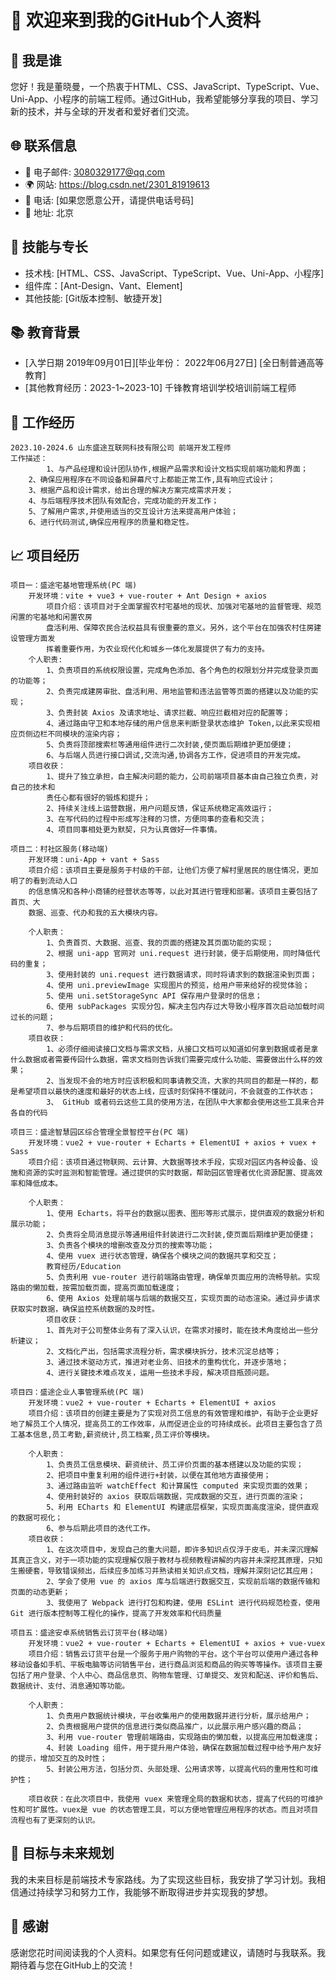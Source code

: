 # 👋 欢迎来到我的GitHub个人资料

## 👤 我是谁

您好！我是董晓曼，一个热衷于HTML、CSS、JavaScript、TypeScript、Vue、Uni-App、小程序的前端工程师。通过GitHub，我希望能够分享我的项目、学习新的技术，并与全球的开发者和爱好者们交流。

## 🌐 联系信息

- 📧 电子邮件: 3080329177@qq.com
- 🌍 网站: https://blog.csdn.net/2301_81919613
- 📱 电话: [如果您愿意公开，请提供电话号码]
- 📍 地址: 北京

## 🔧 技能与专长
- 技术栈: [HTML、CSS、JavaScript、TypeScript、Vue、Uni-App、小程序]
- 组件库：[Ant-Design、Vant、Element]
- 其他技能: [Git版本控制、敏捷开发]

## 📚 教育背景

- [入学日期 2019年09月01日][毕业年份： 2022年06月27日] [全日制普通高等教育]
- [其他教育经历：2023-1~2023-10] 千锋教育培训学校培训前端工程师

## 💼 工作经历
	2023.10-2024.6 山东盛途互联网科技有限公司 前端开发工程师
	工作描述：
	        1、与产品经理和设计团队协作,根据产品需求和设计文档实现前端功能和界面；
		2、确保应用程序在不同设备和屏幕尺寸上都能正常工作,具有响应式设计；
		3、根据产品和设计需求，给出合理的解决方案完成需求开发；
		4、与后端程序技术团队有效配合，完成功能的开发工作；
		5、了解用户需求,并使用适当的交互设计方法来提高用户体验；
		6、进行代码测试,确保应用程序的质量和稳定性。

## 📈 项目经历
	项目一：盛途宅基地管理系统(PC 端)
		开发环境：vite + vue3 + vue-router + Ant Design + axios
			项目介绍：该项目对于全面掌握农村宅基地的现状、加强对宅基地的监督管理、规范闲置的宅基地和闲置农房
			盘活利用、保障农民合法权益具有很重要的意义。另外，这个平台在加强农村住房建设管理方面发
			挥着重要作用，为农业现代化和城乡一体化发展提供了有力的支持。
		个人职责: 
			1、负责项目的系统权限设置，完成角色添加、各个角色的权限划分并完成登录页面的功能等；
			2、负责完成建房审批、盘活利用、用地监管和违法监管等页面的搭建以及功能的实现；
			3、负责封装 Axios 及请求地址、请求拦截、响应拦截相对应的配置等；
			4、通过路由守卫和本地存储的用户信息来判断登录状态维护 Token,以此来实现相应页侧边栏不同模块的渲染内容；
			5、负责将顶部搜索栏等通用组件进行二次封装,使页面后期维护更加便捷；
			6、与后端人员进行接口调试,交流沟通,协调各方工作，促进项目的开发完成。
		项目收获：
			1、提升了独立承担，自主解决问题的能力，公司前端项目基本由自己独立负责，对自己的技术和
			责任心都有很好的锻炼和提升；
			2、持续关注线上运营数据，用户问题反馈，保证系统稳定高效运行；
			3、在写代码的过程中形成写注释的习惯，方便同事的查看和交流；
			4、项目同事相处更为默契，只为认真做好一件事情。
			
	项目二：村社区服务(移动端)
		开发环境：uni-App + vant + Sass
		项目介绍：该项目主要是服务于村级的干部，让他们方便了解村里居民的居住情况，更加明了的看到流动人口
		的信息情况和各种小商铺的经营状态等等，以此对其进行管理和部署。该项目主要包括了首页、大
		数据、巡查、代办和我的五大模块内容。

		个人职责：
			1、负责首页、大数据、巡查、我的页面的搭建及其页面功能的实现；
			2、根据 uni-app 官网对 uni.request 进行封装，便于后期使用，同时降低代码的重复；
			3、使用封装的 uni.request 进行数据请求，同时将请求到的数据渲染到页面；
			4、使用 uni.previewImage 实现图片的预览，给用户带来给好的视觉体验；
			5、使用 uni.setStorageSync API 保存用户登录时的信息；
			6、使用 subPackages 实现分包，解决主包内存过大导致小程序首次启动加载时间过长的问题；
			7、参与后期项目的维护和代码的优化。
		项目收获：
			1、必须仔细阅读接口文档与需求文档，从接口文档可以知道如何拿到数据或者是拿什么数据或者需要传回什么数据，需求文档则告诉我们需要完成什么功能、需要做出什么样的效果；
			2、当发现不会的地方时应该积极和同事请教交流，大家的共同目的都是一样的，都是希望项目以最快的速度和最好的状态上线，应该时刻保持不懂就问，不会就查的工作状态；
			3、 GitHub 或者码云这些工具的使用方法，在团队中大家都会使用这些工具来合并各自的代码
			
	项目三：盛途智慧园区综合管理全景智控平台(PC 端)
		开发环境：vue2 + vue-router + Echarts + ElementUI + axios + vuex + Sass
		项目介绍：该项目通过物联网、云计算、大数据等技术手段，实现对园区内各种设备、设施和资源的实时监测和智能管理。通过提供的实时数据，帮助园区管理者优化资源配置、提高效率和降低成本。
		
		个人职责：
			1、使用 Echarts，将平台的数据以图表、图形等形式展示，提供直观的数据分析和展示功能；
			2、负责将全局消息提示等通用组件封装进行二次封装,使页面后期维护更加便捷；
			3、负责各个模块的增删改查及分页的搜索等功能；
			4、使用 vuex 进行状态管理，确保各个模块之间的数据共享和交互；
			教育经历/Education
			5、负责利用 vue-router 进行前端路由管理，确保单页面应用的流畅导航。实现路由的懒加载，按需加载页面，提高页面加载速度；
			6、使用 Axios 处理前端与后端的数据交互，实现页面的动态渲染。通过异步请求获取实时数据，确保监控系统数据的及时性。
			项目收获：
			1、首先对于公司整体业务有了深入认识，在需求对接时，能在技术角度给出一些分析建议；
			2、文档化产出，包括需求流程分析，需求模块拆分，技术沉淀总结等；
			3、通过技术驱动方式，推进对老业务、旧技术的重构优化，并逐步落地；
			4、进行关键技术难点攻关，运用一些技术手段，解决项目瓶颈问题。
			
	项目四：盛途企业人事管理系统(PC 端)
		开发环境：vue2 + vue-router + Echarts + ElementUI + axios
		项目介绍：该项目的创建主要是为了实现对员工信息的有效管理和维护，有助于企业更好地了解员工个人情况，提高员工的工作效率，从而促进企业的可持续成长。此项目主要包含了员工基本信息,员工考勤,薪资统计,员工档案,员工评价等模块。
		
		个人职责：
			1、负责员工信息模块、薪资统计、员工评价页面的基本搭建以及功能的实现；
			2、把项目中重复利用的组件进行+封装，以便在其他地方直接使用；
			3、通过路由监听 watchEffect 和计算属性 computed 来实现页面的效果；
			4、使用封装好的 axios 获取后端数据，完成数据的交互，进行页面的渲染；
			5、利用 ECharts 和 ElementUI 构建底层框架，实现页面高度渲染，提供直观的数据可视化；
			6、参与后期此项目的迭代工作。
		项目收获：
			1、在这次项目中，发现自己的重大问题，即许多知识点仅浮于皮毛，并未深沉理解其真正含义，对于一项功能的实现理解仅限于教材与视频教程讲解的内容并未深挖其原理，只知生搬硬套，导致错误频出，后续应多加练习并熟读相关知识点文档，理解并深刻记忆其应用；
			2、学会了使用 vue 的 axios 库与后端进行数据交互，实现前后端的数据传输和页面的动态更新；
			3、我使用了 Webpack 进行打包和构建，使用 ESLint 进行代码规范检查，使用Git 进行版本控制等工程化的操作，提高了开发效率和代码质量

	项目五：盛途安卓系统销售云订货平台(移动端)
		开发环境：vue2 + vue-router + Echarts + ElementUI + axios + vue-vuex
		项目介绍：销售云订货平台是一个服务于用户购物的平台。这个平台可以使用户通过各种移动设备如手机、平板电脑等访问销售平台，进行商品浏览和商品的购买等等操作。该项目主要包括了用户登录、个人中心、商品信息页、购物车管理、订单提交、发货和配送、评价和售后、数据统计、支付、消息通知等功能。
		
		个人职责：
			1、负责用户数据统计模块，平台收集用户的使用数据并进行分析，展示给用户；
			2、负责根据用户提供的信息进行类似商品推广，以此展示用户感兴趣的商品；
			3、利用 vue-router 管理前端路由，实现路由的懒加载，以提高应用加载速度；
			4、封装 Loading 组件，用于提升用户体验，确保在数据加载过程中给予用户友好的提示，增加交互的及时性；
			5、封装公用方法，包括分页、头部处理、公用请求等，以提高代码的重用性和可维护性；

		项目收获：在此次项目中，我使用 vuex 来管理全局的数据和状态，提高了代码的可维护性和可扩展性。vuex是 vue 的状态管理工具，可以方便地管理应用程序的状态。而且对项目流程也有了更深刻的认识。

## 🎯 目标与未来规划

我的未来目标是前端技术专家路线。为了实现这些目标，我安排了学习计划。我相信通过持续学习和努力工作，我能够不断取得进步并实现我的梦想。

## 🎉 感谢

感谢您花时间阅读我的个人资料。如果您有任何问题或建议，请随时与我联系。我期待着与您在GitHub上的交流！
